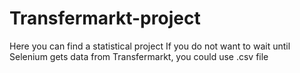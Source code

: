 # Transfermarkt-project

Here you can find a statistical project 
If you do not want to wait until Selenium gets data from Transfermarkt, you could use .csv file
